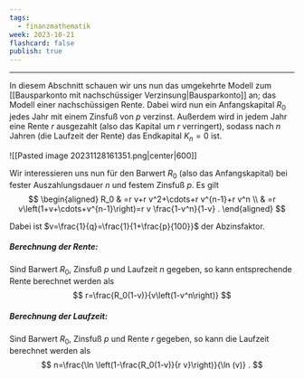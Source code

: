 ```yaml
---
tags:
  - finanzmathematik
week: 2023-10-21
flashcard: false
publish: true
---
```

***

In diesem Abschnitt schauen wir uns nun das umgekehrte Modell zum [[Bausparkonto mit nachschüssiger Verzinsung|Bausparkonto]] an; das Modell einer nachschüssigen Rente. Dabei wird nun ein Anfangskapital $R_0$ jedes Jahr mit einem Zinsfuß von $p$ verzinst. Außerdem wird in jedem Jahr eine Rente $r$ ausgezahlt (also das Kapital um $r$ verringert), sodass nach $n$ Jahren (die Laufzeit der Rente) das Endkapital $K_n=0$ ist.

![[Pasted image 20231128161351.png|center|600]]

Wir interessieren uns nun für den Barwert $R_0$ (also das Anfangskapital) bei fester Auszahlungsdauer $n$ und festem Zinsfuß $p$. Es gilt
$$
\begin{aligned}
R_0 & =r v+r v^2+\cdots+r v^{n-1}+r v^n \\
& =r v\left(1+v+\cdots+v^{n-1}\right)=r v \frac{1-v^n}{1-v} .
\end{aligned}
$$

Dabei ist $v=\frac{1}{q}=\frac{1}{1+\frac{p}{100}}$ der Abzinsfaktor.

##### Berechnung der Rente:
Sind Barwert $R_0$, Zinsfuß $p$ und Laufzeit $n$ gegeben, so kann entsprechende Rente berechnet werden als
$$
r=\frac{R_0(1-v)}{v\left(1-v^n\right)}
$$

##### Berechnung der Laufzeit:
Sind Barwert $R_0$, Zinsfuß $p$ und Rente $r$ gegeben, so kann die Laufzeit berechnet werden als
$$
n=\frac{\ln \left(1-\frac{R_0(1-v)}{r v}\right)}{\ln (v)} .
$$
